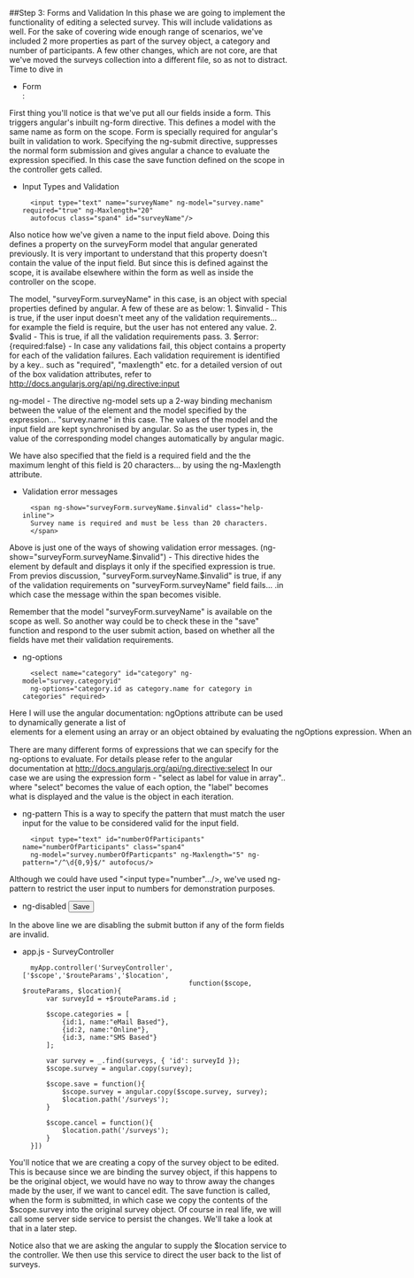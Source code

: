 ##Step 3: Forms and Validation
In this phase we are going to implement the functionality of editing a selected survey. This will include validations as well. For the sake of covering wide enough range of scenarios, we've included 2 more properties as part of the survey object, a category and number of participants.
A few other changes, which are not core, are that we've moved the surveys collection into a different file, so as not to distract.
Time to dive in

* Form
        <form name="surveyForm" ng-submit="save()"> :

First thing you'll notice is that we've put all our fields inside a form. This triggers angular's inbuilt ng-form directive. This defines a model with the same name as form on the scope.
Form is specially required for angular's built in validation to work.
Specifying the ng-submit directive, suppresses the normal form submission and gives angular a chance to evaluate the expression specified. In this case the save function defined on the scope in the controller gets called.


* Input Types and Validation

        <input type="text" name="surveyName" ng-model="survey.name" required="true" ng-Maxlength="20"
        autofocus class="span4" id="surveyName"/>
    
Also notice how we've given a name to the input field above. Doing this defines a property on the surveyForm model that angular generated previously.
It is very important to understand that this property doesn't contain the value of the input field. 
But since this is defined against the scope, it is availabe elsewhere within the form as well as inside the controller on the scope.

The model, "surveyForm.surveyName" in this case, is an object with special properties defined by angular. A few of these are as below:
    1. $invalid - This is true, if the user input doesn't meet any of the validation requirements... for example the field is require, but the user has not entered any value.
    2. $valid - This is true, if all the validation requirements pass.
    3. $error: {required:false} - In case any validations fail, this object contains a property for each of the validation failures. Each validation requirement is identified by a key.. such as "required", "maxlength" etc.
       for a detailed version of out of the box validation attributes, refer to http://docs.angularjs.org/api/ng.directive:input

ng-model - The directive ng-model sets up a 2-way binding mechanism between the value of the element and the model specified by the expression... "survey.name" in this case. The values of the model and the input field are kept synchronised by angular. So as the user types in, the value of the corresponding model changes automatically by angular magic.

We have also specified that the field is a required field and the the maximum lenght of this field is 20 characters... by using the ng-Maxlength attribute.

* Validation error messages

        <span ng-show="surveyForm.surveyName.$invalid" class="help-inline">
        Survey name is required and must be less than 20 characters.
        </span>
        
Above is just one of the ways of showing validation error messages.
(ng-show="surveyForm.surveyName.$invalid") - This directive hides the element by default and displays it only if the specified expression is true. From previos discussion, "surveyForm.surveyName.$invalid" is true, if any of the validation requirements on "surveyForm.surveyName" field fails... .in which case the message within the span becomes visible.

Remember that the model "surveyForm.surveyName" is available on the scope as well. So another way could be to check these in the "save" function and respond to the user submit action, based on whether all the fields have met their validation requirements.

* ng-options

        <select name="category" id="category" ng-model="survey.categoryid" 
        ng-options="category.id as category.name for category in categories" required>

Here I will use the angular documentation:
    ngOptions attribute can be used to dynamically generate a list of <option> elements for a <select> element using an array or an object obtained by evaluating the ngOptions expression.
    When an item in the <select> menu is selected, the value of array element or object property represented by the selected option will be bound to the model identified by the ngModel directive of the parent select element.
    
There are many different forms of expressions that we can specify for the ng-options to evaluate. For details please refer to the angular documentation at http://docs.angularjs.org/api/ng.directive:select
In our case we are using the expression form - "select as label for value in array".. where "select" becomes the value of each option, the "label" becomes what is displayed and the value is the object in each iteration.

* ng-pattern
This is a way to specify the pattern that must match the user input for the value to be considered valid for the input field.  

        <input type="text" id="numberOfParticipants" name="numberOfParticipants" class="span4" 
        ng-model="survey.numberOfParticpants" ng-Maxlength="5" ng-pattern="/^\d{0,9}$/" autofocus/>
        
Although we could have used "<input type="number".../>, we've used ng-pattern to restrict the user input to numbers for demonstration purposes.

* ng-disabled
        <input class="btn btn-primary" type="submit" value="Save" ng-disabled="surveyForm.$invalid"/>

In the above line we are disabling the submit button if any of the form fields are invalid.

* app.js - SurveyController

        myApp.controller('SurveyController',['$scope','$routeParams','$location', 
                                                function($scope, $routeParams, $location){
            var surveyId = +$routeParams.id ;
        	
        	$scope.categories = [
        		{id:1, name:"eMail Based"},
        		{id:2, name:"Online"},
        		{id:3, name:"SMS Based"}
        	];
        
        	var survey = _.find(surveys, { 'id': surveyId });
        	$scope.survey = angular.copy(survey);
        
        	$scope.save = function(){
        		$scope.survey = angular.copy($scope.survey, survey);
        		$location.path('/surveys');
        	}
        
        	$scope.cancel = function(){
        		$location.path('/surveys');
        	}
        }])

You'll notice that we are creating a copy of the survey object to be edited. This is because since we are binding the survey object, if this happens to be the original object, we would have no way to throw away the changes made by the user, if we want to cancel edit.
The save function is called, when the form is submitted, in which case we copy the contents of the $scope.survey into the original survey object. Of course in real life, we will call some server side service to persist the changes. We'll take a look at that in a later step.

Notice also that we are asking the angular to supply the $location service to the controller.
We then use this service to direct the user back to the list of surveys.
